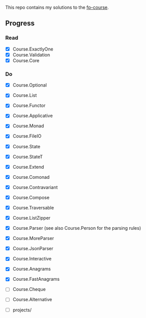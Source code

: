 This repo contains my solutions to the [fp-course](https://github.com/system-f/fp-course).

## Progress

### Read
  * [x] Course.ExactlyOne
  * [x] Course.Validation
  * [x] Course.Core

### Do
  * [x] Course.Optional
  * [x] Course.List
  * [x] Course.Functor
  * [x] Course.Applicative
  * [x] Course.Monad
  * [x] Course.FileIO
  * [x] Course.State
  * [x] Course.StateT
  * [x] Course.Extend
  * [x] Course.Comonad
  * [x] Course.Contravariant
  * [x] Course.Compose
  * [x] Course.Traversable
  * [x] Course.ListZipper
  * [x] Course.Parser (see also Course.Person for the parsing rules)
  * [x] Course.MoreParser
  * [x] Course.JsonParser
  * [x] Course.Interactive
  * [x] Course.Anagrams
  * [x] Course.FastAnagrams
  * [ ] Course.Cheque
  * [ ] Course.Alternative
  * [ ] projects/


